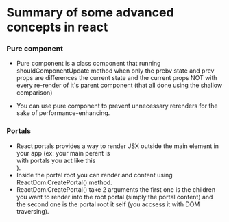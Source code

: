 # Summary of some advanced concepts in react

### Pure component

- Pure component is a class component that running shouldComponentUpdate method when only the prebv state and prev props are differences the current state and the current props NOT with every re-render of it's parent component  (that all done using the shallow comparison)

- You can use pure component to prevent unnecessary rerenders  for the sake of performance-enhancing.


### Portals

- React portals provides a way to render JSX outside the main element in your app (ex: your main perent is <body><div id="root"></div></body> with portals you act like this <body><div id="root"></div><div id="portal-root"></div></body>).
- Inside the portal root you can render and content using ReactDom.CreatePortal() method.
- ReactDom.CreatePortal() take 2 arguments the first one is the children you want to render into the root portal (simply the portal content) and the second one is the portal root it self (you accsess it with DOM traversing).
